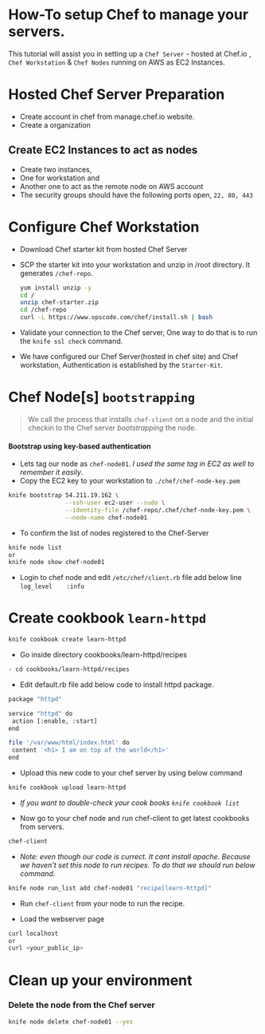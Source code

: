 # How-To setup Chef to manage your servers.
This tutorial will assist you in setting up a `Chef Server` - hosted at Chef.io , `Chef Workstation` & `Chef Nodes` running on AWS as EC2 Instances. 

# Hosted Chef Server Preparation
 - Create account in chef from manage.chef.io website. 
 - Create a organization

## Create EC2 Instances to act as nodes
- Create two instances,
 - One for workstation and 
 - Another one to act as the remote node on AWS account
- The security groups should have the following ports open, `22, 80, 443`
 
# Configure Chef Workstation
- Download Chef starter kit from hosted Chef Server
 - SCP the starter kit into your workstation and unzip in /root directory. It generates `/chef-repo`.
 
	```sh
	yum install unzip -y
	cd /
	unzip chef-starter.zip
	cd /chef-repo
	curl -L https://www.opscode.com/chef/install.sh | bash
	```
 - Validate your connection to the Chef server, One way to do that is to run the `knife ssl check` command. 
 
- We have configured our Chef Server(hosted in chef site) and Chef workstation, Authentication is established by the `Starter-Kit`. 

# Chef Node[s] `bootstrapping` 
> We call the process that installs `chef-client` on a node and the initial checkin to the Chef server _bootstrapping_ the node.

#### Bootstrap using key-based authentication
- Lets tag our node as `chef-node01`. _I used the same tag in EC2 as well to remember it easily_.
- Copy the EC2 key to your workstation to `./chef/chef-node-key.pem`

```sh
knife bootstrap 54.211.19.162 \
                --ssh-user ec2-user --sudo \
				--identity-file /chef-repo/.chef/chef-node-key.pem \
				--node-name chef-node01
```

- To confirm the list of nodes registered to the Chef-Server

```sh
knife node list
or
knife node show chef-node01
```
	
- Login to chef node and edit `/etc/chef/client.rb` file add below line
	```log_level	:info ```


# Create cookbook `learn-httpd`

```sh
knife cookbook create learn-httpd
```
- Go inside directory cookbooks/learn-httpd/recipes 
```sh	
- cd cookbooks/learn-httpd/recipes
```
- Edit default.rb file add below code to install httpd package.
```sh
package "httpd"

service "httpd" do
 action [:enable, :start]
end

file '/var/www/html/index.html' do
 content '<h1> I am on top of the world</h1>'
end
```

- Upload this new code to your chef server by using below command

```sh
knife cookbook upload learn-httpd
```

 - _If you want to double-check your cook books `knife cookbook list`_

- Now go to your chef node and run chef-client to get latest cookbooks from servers.
```sh
chef-client
```
 - _Note: even though our code is currect. It cant install apache. Because we haven’t set this node to run recipes. To do that we should run below command._

```sh
knife node run_list add chef-node01 "recipe[learn-httpd]"
```
 
 - Run `chef-client` from your node to run the recipe.

- Load the webserver page
```sh
curl localhost
or
curl <your_public_ip>
```

# Clean up your environment

### Delete the node from the Chef server

```sh
knife node delete chef-node01 --yes
```
